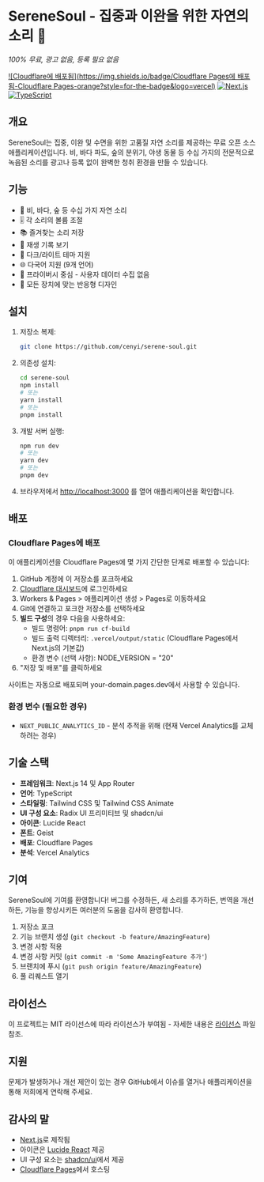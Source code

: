 # SereneSoul - 집중과 이완을 위한 자연의 소리 🌿

*100% 무료, 광고 없음, 등록 필요 없음*

[![Cloudflare에 배포됨](https://img.shields.io/badge/Cloudflare Pages에 배포됨-Cloudflare Pages-orange?style=for-the-badge&logo=vercel)](https://afunning.com)
[![Next.js](https://img.shields.io/badge/Next.js-14-black?style=for-the-badge&logo=next.js)](https://nextjs.org/)
[![TypeScript](https://img.shields.io/badge/TypeScript-5-black?style=for-the-badge&logo=typescript)](https://www.typescriptlang.org/)

## 개요

SereneSoul는 집중, 이완 및 수면을 위한 고품질 자연 소리를 제공하는 무료 오픈 소스 애플리케이션입니다. 비, 바다 파도, 숲의 분위기, 야생 동물 등 수십 가지의 전문적으로 녹음된 소리를 광고나 등록 없이 완벽한 청취 환경을 만들 수 있습니다.

## 기능
- 🎵 비, 바다, 숲 등 수십 가지 자연 소리
- 🎚️ 각 소리의 볼륨 조절
- 📚 즐겨찾는 소리 저장
- 📜 재생 기록 보기
- 🎨 다크/라이트 테마 지원
- 🌐 다국어 지원 (9개 언어)
- 🔐 프라이버시 중심 - 사용자 데이터 수집 없음
- 📱 모든 장치에 맞는 반응형 디자인

## 설치

1. 저장소 복제:
   ```bash
   git clone https://github.com/cenyi/serene-soul.git
   ```

2. 의존성 설치:
   ```bash
   cd serene-soul
   npm install
   # 또는
   yarn install
   # 또는
   pnpm install
   ```

3. 개발 서버 실행:
   ```bash
   npm run dev
   # 또는
   yarn dev
   # 또는
   pnpm dev
   ```

4. 브라우저에서 [http://localhost:3000](http://localhost:3000) 를 열어 애플리케이션을 확인합니다.

## 배포

### Cloudflare Pages에 배포

이 애플리케이션을 Cloudflare Pages에 몇 가지 간단한 단계로 배포할 수 있습니다:

1. GitHub 계정에 이 저장소를 포크하세요
2. [Cloudflare 대시보드](https://dash.cloudflare.com/)에 로그인하세요
3. Workers & Pages > 애플리케이션 생성 > Pages로 이동하세요
4. Git에 연결하고 포크한 저장소를 선택하세요
5. **빌드 구성**의 경우 다음을 사용하세요:
   - 빌드 명령어: `pnpm run cf-build`
   - 빌드 출력 디렉터리: `.vercel/output/static` (Cloudflare Pages에서 Next.js의 기본값)
   - 환경 변수 (선택 사항): NODE_VERSION = "20"
6. "저장 및 배포"를 클릭하세요

사이트는 자동으로 배포되며 your-domain.pages.dev에서 사용할 수 있습니다.

### 환경 변수 (필요한 경우)
- `NEXT_PUBLIC_ANALYTICS_ID` - 분석 추적을 위해 (현재 Vercel Analytics를 교체하려는 경우)

## 기술 스택
- **프레임워크**: Next.js 14 및 App Router
- **언어**: TypeScript
- **스타일링**: Tailwind CSS 및 Tailwind CSS Animate
- **UI 구성 요소**: Radix UI 프리미티브 및 shadcn/ui
- **아이콘**: Lucide React
- **폰트**: Geist
- **배포**: Cloudflare Pages
- **분석**: Vercel Analytics

## 기여

SereneSoul에 기여를 환영합니다! 버그를 수정하든, 새 소리를 추가하든, 번역을 개선하든, 기능을 향상시키든 여러분의 도움을 감사히 환영합니다.

1. 저장소 포크
2. 기능 브랜치 생성 (`git checkout -b feature/AmazingFeature`)
3. 변경 사항 적용
4. 변경 사항 커밋 (`git commit -m 'Some AmazingFeature 추가'`)
5. 브랜치에 푸시 (`git push origin feature/AmazingFeature`)
6. 풀 리퀘스트 열기

## 라이선스

이 프로젝트는 MIT 라이선스에 따라 라이선스가 부여됨 - 자세한 내용은 [라이선스](../LICENSE) 파일 참조.

## 지원

문제가 발생하거나 개선 제안이 있는 경우 GitHub에서 이슈를 열거나 애플리케이션을 통해 저희에게 연락해 주세요.

## 감사의 말

- [Next.js](https://nextjs.org/)로 제작됨
- 아이콘은 [Lucide React](https://lucide.dev/) 제공
- UI 구성 요소는 [shadcn/ui](https://ui.shadcn.com/)에서 제공
- [Cloudflare Pages](https://pages.cloudflare.com/)에서 호스팅
